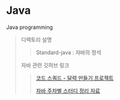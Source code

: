 # Java
Java programming

> 디렉토리 설명
>
> > Standard-java : 자바의 정석
>
> 자바 관련 깃허브 링크
>
> >  [코드 스쿼드 - 달력 만들기 프로젝트](https://github.com/Supreme-YS/codesquad-java-calendar)
> >
> > [자바 주차별 스터디 정리 자료](https://github.com/Supreme-YS/Theorem/tree/master/Java)
